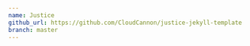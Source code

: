 ```yaml
---
name: Justice
github_url: https://github.com/CloudCannon/justice-jekyll-template
branch: master
---
```

